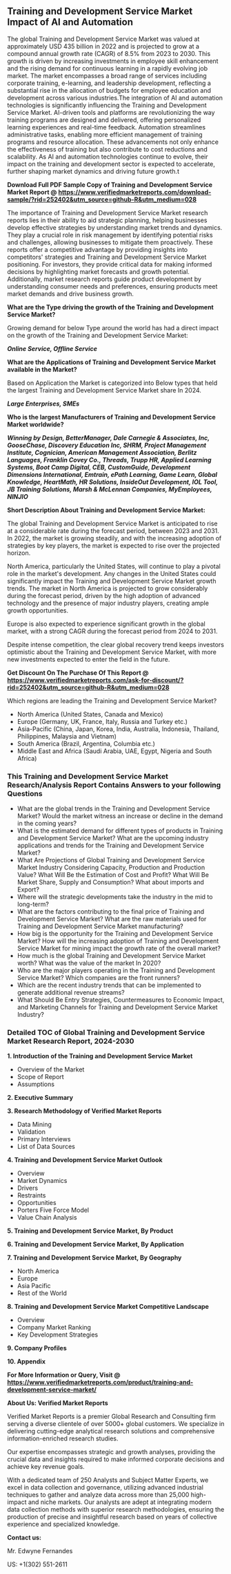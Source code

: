 <h2>Training and Development Service Market Impact of AI and Automation</h2>The global Training and Development Service Market was valued at approximately USD 435 billion in 2022 and is projected to grow at a compound annual growth rate (CAGR) of 8.5% from 2023 to 2030. This growth is driven by increasing investments in employee skill enhancement and the rising demand for continuous learning in a rapidly evolving job market. The market encompasses a broad range of services including corporate training, e-learning, and leadership development, reflecting a substantial rise in the allocation of budgets for employee education and development across various industries.The integration of AI and automation technologies is significantly influencing the Training and Development Service Market. AI-driven tools and platforms are revolutionizing the way training programs are designed and delivered, offering personalized learning experiences and real-time feedback. Automation streamlines administrative tasks, enabling more efficient management of training programs and resource allocation. These advancements not only enhance the effectiveness of training but also contribute to cost reductions and scalability. As AI and automation technologies continue to evolve, their impact on the training and development sector is expected to accelerate, further shaping market dynamics and driving future growth.t</p><p id="" class=""><strong>Download Full PDF Sample Copy of Training and Development Service Market Report @ <a href="https://www.verifiedmarketreports.com/download-sample/?rid=252402&utm_source=github-R&utm_medium=028" target="_blank">https://www.verifiedmarketreports.com/download-sample/?rid=252402&utm_source=github-R&utm_medium=028</a></strong></p><p>The importance of&nbsp;Training and Development Service Market research reports lies in their ability to aid strategic planning, helping businesses develop effective strategies by understanding market trends and dynamics. They play a crucial role in risk management by identifying potential risks and challenges, allowing businesses to mitigate them proactively. These reports offer a competitive advantage by providing insights into competitors' strategies and Training and Development Service Market positioning. For investors, they provide critical data for making informed decisions by highlighting market forecasts and growth potential. Additionally, market research reports guide product development by understanding consumer needs and preferences, ensuring products meet market demands and drive business growth.</p><p><strong>What are the&nbsp;Type driving the growth of the Training and Development Service Market?</strong></p><p id="" class="">Growing demand for below Type around the world has had a direct impact on the growth of the Training and Development Service Market:</p><em><strong>Online Service, Offline Service</strong></em></p><strong>What are the&nbsp;Applications&nbsp;of Training and Development Service Market available in the Market?</strong></p><p id="" class="">Based on Application the Market is categorized into Below types that held the largest Training and Development Service Market share In 2024.</p><em><strong>Large Enterprises, SMEs</strong></em></p><strong>Who is the largest Manufacturers of Training and Development Service Market worldwide?</strong></p><p><em><strong>Winning by Design, BetterManager, Dale Carnegie & Associates, Inc, GooseChase, Discovery Education Inc, SHRM, Project Management Institute, Cognician, American Management Association, Berlitz Languages, Franklin Covey Co., Threads, Trupp HR, Applied Learning Systems, Boot Camp Digital, CEB, CustomGuide, Development Dimensions International, Emtrain, ePath Learning, Game Learn, Global Knowledge, HeartMath, HR Solutions, InsideOut Development, IOL Tool, JB Training Solutions, Marsh & McLennan Companies, MyEmployees, NINJIO</strong></em></p><p id="" class=""><strong>Short Description About Training and Development Service Market:</strong></p><p>The global Training and Development Service Market is anticipated to rise at a considerable rate during the forecast period, between 2023 and 2031. In 2022, the market is growing steadily, and with the increasing adoption of strategies by key players, the market is expected to rise over the projected horizon.</p><p>North America, particularly the United States, will continue to play a pivotal role in the market's development. Any changes in the United States could significantly impact the Training and Development Service Market growth trends. The market in North America is projected to grow considerably during the forecast period, driven by the high adoption of advanced technology and the presence of major industry players, creating ample growth opportunities.</p><p>Europe is also expected to experience significant growth in the global market, with a strong CAGR during the forecast period from 2024 to 2031.</p><p>Despite intense competition, the clear global recovery trend keeps investors optimistic about the Training and Development Service Market, with more new investments expected to enter the field in the future.</p><p id="" class=""><strong>Get Discount On The Purchase Of This Report @ <a href="https://www.verifiedmarketreports.com/ask-for-discount/?rid=252402&utm_source=github-R&utm_medium=028" target="_blank">https://www.verifiedmarketreports.com/ask-for-discount/?rid=252402&utm_source=github-R&utm_medium=028</a></strong></p>Which regions are leading the Training and Development Service Market?</p><ul><li>North America (United States, Canada and Mexico)</li><li>Europe (Germany, UK, France, Italy, Russia and Turkey etc.)</li><li>Asia-Pacific (China, Japan, Korea, India, Australia, Indonesia, Thailand, Philippines, Malaysia and Vietnam)</li><li>South America (Brazil, Argentina, Columbia etc.)</li><li>Middle East and Africa (Saudi Arabia, UAE, Egypt, Nigeria and South Africa)</li></ul><h3 id="" class="">This Training and Development Service Market Research/Analysis Report Contains Answers to your following Questions</h3><ul><li>What are the global trends in the Training and Development Service Market? Would the market witness an increase or decline in the demand in the coming years?</li><li>What is the estimated demand for different types of products in Training and Development Service Market? What are the upcoming industry applications and trends for the Training and Development Service Market?</li><li>What Are Projections of Global Training and Development Service Market Industry Considering Capacity, Production and Production Value? What Will Be the Estimation of Cost and Profit? What Will Be Market Share, Supply and Consumption? What about imports and Export?</li><li>Where will the strategic developments take the industry in the mid to long-term?</li><li>What are the factors contributing to the final price of Training and Development Service Market? What are the raw materials used for Training and Development Service Market manufacturing?</li><li>How big is the opportunity for the Training and Development Service Market? How will the increasing adoption of Training and Development Service Market for mining impact the growth rate of the overall market?</li><li>How much is the global Training and Development Service Market worth? What was the value of the market In 2020?</li><li>Who are the major players operating in the Training and Development Service Market? Which companies are the front runners?</li><li>Which are the recent industry trends that can be implemented to generate additional revenue streams?</li><li>What Should Be Entry Strategies, Countermeasures to Economic Impact, and Marketing Channels for Training and Development Service Market Industry?</li></ul><h3 id="" class="">Detailed TOC of Global Training and Development Service Market Research Report, 2024-2030</h3><p id="" class=""><strong>1. Introduction of the Training and Development Service Market</strong></p><ul><li>Overview of the Market</li><li>Scope of Report</li><li>Assumptions</li></ul><p id="" class=""><strong>2. Executive Summary</strong></p><p id="" class=""><strong>3. Research Methodology of Verified Market Reports</strong></p><ul><li>Data Mining</li><li>Validation</li><li>Primary Interviews</li><li>List of Data Sources</li></ul><p id="" class=""><strong>4. Training and Development Service Market Outlook</strong></p><ul><li>Overview</li><li>Market Dynamics</li><li>Drivers</li><li>Restraints</li><li>Opportunities</li><li>Porters Five Force Model</li><li>Value Chain Analysis</li></ul><p id="" class=""><strong>5. Training and Development Service Market, By Product</strong></p><p id="" class=""><strong>6. Training and Development Service Market, By Application</strong></p><p id="" class=""><strong>7. Training and Development Service Market, By Geography</strong></p><ul><li>North America</li><li>Europe</li><li>Asia Pacific</li><li>Rest of the World</li></ul><p id="" class=""><strong>8. Training and Development Service Market Competitive Landscape</strong></p><ul><li>Overview</li><li>Company Market Ranking</li><li>Key Development Strategies</li></ul><p id="" class=""><strong>9. Company Profiles</strong></p><p id="" class=""><strong>10. Appendix</strong></p><p id="" class=""><strong>For More Information or Query, Visit @ <a href="https://www.verifiedmarketreports.com/product/training-and-development-service-market/" target="_blank">https://www.verifiedmarketreports.com/product/training-and-development-service-market/</a></strong></p><p id="" class=""><strong>About Us: Verified Market Reports</strong></p><p id="" class="">Verified Market Reports is a premier Global Research and Consulting firm serving a diverse clientele of over 5000+ global customers. We specialize in delivering cutting-edge analytical research solutions and comprehensive information-enriched research studies.</p><p id="" class="">Our expertise encompasses strategic and growth analyses, providing the crucial data and insights required to make informed corporate decisions and achieve key revenue goals.</p><p id="" class="">With a dedicated team of 250 Analysts and Subject Matter Experts, we excel in data collection and governance, utilizing advanced industrial techniques to gather and analyze data across more than 25,000 high-impact and niche markets. Our analysts are adept at integrating modern data collection methods with superior research methodologies, ensuring the production of precise and insightful research based on years of collective experience and specialized knowledge.</p><p id="" class=""><strong>Contact us:</strong></p><p id="" class="">Mr. Edwyne Fernandes</p><p id="" class="">US: +1(302) 551-2611</p>